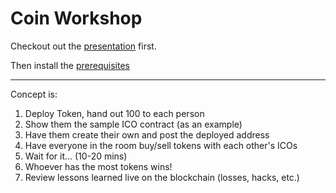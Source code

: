 # Coin Workshop

Checkout out the [presentation](https://dappdevs.github.io/presentations/#p1) first.

Then install the [prerequisites](PREREQUISITES.md)

---

Concept is:
1. Deploy Token, hand out 100 to each person
2. Show them the sample ICO contract (as an example)
3. Have them create their own and post the deployed address
4. Have everyone in the room buy/sell tokens with each other's ICOs
5. Wait for it... (10-20 mins)
6. Whoever has the most tokens wins!
7. Review lessons learned live on the blockchain (losses, hacks, etc.)
